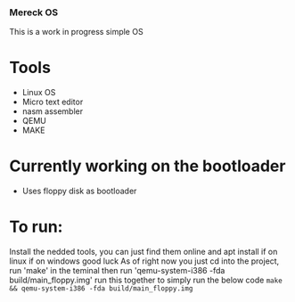 ### Mereck OS

This is a work in progress simple OS 
# Tools
- Linux OS
- Micro text editor
- nasm assembler
- QEMU 
- MAKE

# Currently working on the bootloader
- Uses floppy disk as bootloader
# To run:
Install the nedded tools, you can just find them online and apt install if on linux if on windows good luck 
As of right now you just cd into the project, run 'make' in the teminal then run 'qemu-system-i386 -fda build/main_floppy.img'
run this together to simply run the below code 
``` make && qemu-system-i386 -fda build/main_floppy.img ```


